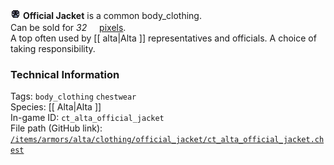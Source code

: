 ![ ](https://raw.githubusercontent.com/Ceterai/Enternia/main/items/armors/alta/clothing/official_jacket/icon.png) **Official Jacket** is a common body_clothing.  
Can be sold for *32* <img src="https://starbounder.org/mediawiki/images/2/21/Pixel.png" width="12" height="16"/> [pixels](https://starbounder.org/Pixel).  
A top often used by [[ alta|Alta ]] representatives and officials. A choice of taking responsibility.

### Technical Information

Tags: `body_clothing` `chestwear`  
Species: [[ Alta|Alta ]]  
In-game ID: `ct_alta_official_jacket`  
File path (GitHub link): [`/items/armors/alta/clothing/official_jacket/ct_alta_official_jacket.chest`](https://github.com/Ceterai/Enternia/blob/main/items/armors/alta/clothing/official_jacket/ct_alta_official_jacket.chest)
